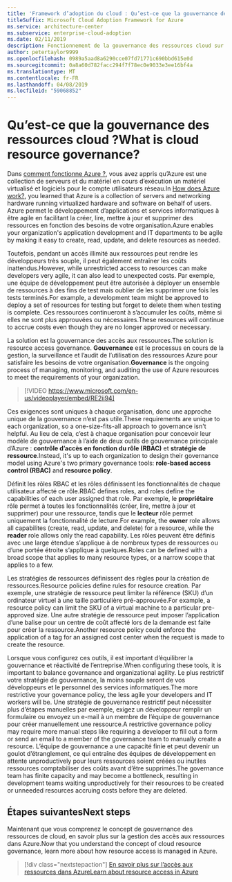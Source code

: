 ```yaml
---
title: 'Framework d’adoption du cloud : Qu’est-ce que la gouvernance des ressources cloud ?'
titleSuffix: Microsoft Cloud Adoption Framework for Azure
ms.service: architecture-center
ms.subservice: enterprise-cloud-adoption
ms.date: 02/11/2019
description: Fonctionnement de la gouvernance des ressources cloud sur Azure
author: petertaylor9999
ms.openlocfilehash: 0989a5aad8a6290cce07fd71771c690bbd615e0d
ms.sourcegitcommit: 0a8a60d782facc294f7f78ec0e9033e3ee16bf4a
ms.translationtype: MT
ms.contentlocale: fr-FR
ms.lasthandoff: 04/08/2019
ms.locfileid: "59068852"
---
```

<!-- markdownlint-disable MD026 -->

# <a name="what-is-cloud-resource-governance"></a><span data-ttu-id="033e9-103">Qu’est-ce que la gouvernance des ressources cloud ?</span><span class="sxs-lookup"><span data-stu-id="033e9-103">What is cloud resource governance?</span></span>

<span data-ttu-id="033e9-104">Dans [comment fonctionne Azure ?](what-is-azure.md), vous avez appris qu’Azure est une collection de serveurs et du matériel en cours d’exécution un matériel virtualisé et logiciels pour le compte utilisateurs réseau.</span><span class="sxs-lookup"><span data-stu-id="033e9-104">In [How does Azure work?](what-is-azure.md), you learned that Azure is a collection of servers and networking hardware running virtualized hardware and software on behalf of users.</span></span> <span data-ttu-id="033e9-105">Azure permet le développement d’applications et services informatiques à être agile en facilitant la créer, lire, mettre à jour et supprimer des ressources en fonction des besoins de votre organisation.</span><span class="sxs-lookup"><span data-stu-id="033e9-105">Azure enables your organization's application development and IT departments to be agile by making it easy to create, read, update, and delete resources as needed.</span></span>

<span data-ttu-id="033e9-106">Toutefois, pendant un accès illimité aux ressources peut rendre les développeurs très souple, il peut également entraîner les coûts inattendus.</span><span class="sxs-lookup"><span data-stu-id="033e9-106">However, while unrestricted access to resources can make developers very agile, it can also lead to unexpected costs.</span></span> <span data-ttu-id="033e9-107">Par exemple, une équipe de développement peut être autorisée à déployer un ensemble de ressources à des fins de test mais oublier de les supprimer une fois les tests terminés.</span><span class="sxs-lookup"><span data-stu-id="033e9-107">For example, a development team might be approved to deploy a set of resources for testing but forget to delete them when testing is complete.</span></span> <span data-ttu-id="033e9-108">Ces ressources continueront à s’accumuler les coûts, même si elles ne sont plus approuvées ou nécessaires.</span><span class="sxs-lookup"><span data-stu-id="033e9-108">These resources will continue to accrue costs even though they are no longer approved or necessary.</span></span>

<span data-ttu-id="033e9-109">La solution est la gouvernance des accès aux ressources.</span><span class="sxs-lookup"><span data-stu-id="033e9-109">The solution is resource access governance.</span></span> <span data-ttu-id="033e9-110">**Gouvernance** est le processus en cours de la gestion, la surveillance et l’audit de l’utilisation des ressources Azure pour satisfaire les besoins de votre organisation.</span><span class="sxs-lookup"><span data-stu-id="033e9-110">**Governance** is the ongoing process of managing, monitoring, and auditing the use of Azure resources to meet the requirements of your organization.</span></span>

<!-- markdownlint-disable MD034 -->

> [!VIDEO https://www.microsoft.com/en-us/videoplayer/embed/RE2ii94]

<!-- markdownlint-enable MD034 -->

<span data-ttu-id="033e9-111">Ces exigences sont uniques à chaque organisation, donc une approche unique de la gouvernance n’est pas utile.</span><span class="sxs-lookup"><span data-stu-id="033e9-111">These requirements are unique to each organization, so a one-size-fits-all approach to governance isn't helpful.</span></span> <span data-ttu-id="033e9-112">Au lieu de cela, c’est à chaque organisation pour concevoir leur modèle de gouvernance à l’aide de deux outils de gouvernance principale d’Azure : **contrôle d’accès en fonction du rôle (RBAC)** et **stratégie de ressource**.</span><span class="sxs-lookup"><span data-stu-id="033e9-112">Instead, it's up to each organization to design their governance model using Azure's two primary governance tools: **role-based access control (RBAC)** and **resource policy**.</span></span>

<span data-ttu-id="033e9-113">Définit les rôles RBAC et les rôles définissent les fonctionnalités de chaque utilisateur affecté ce rôle.</span><span class="sxs-lookup"><span data-stu-id="033e9-113">RBAC defines roles, and roles define the capabilities of each user assigned that role.</span></span> <span data-ttu-id="033e9-114">Par exemple, le **propriétaire** rôle permet à toutes les fonctionnalités (créer, lire, mettre à jour et supprimer) pour une ressource, tandis que le **lecteur** rôle permet uniquement la fonctionnalité de lecture.</span><span class="sxs-lookup"><span data-stu-id="033e9-114">For example, the **owner** role allows all capabilites (create, read, update, and delete) for a resource, while the  **reader** role allows only the read capability.</span></span> <span data-ttu-id="033e9-115">Les rôles peuvent être définis avec une large étendue s’applique à de nombreux types de ressources ou d’une portée étroite s’applique à quelques.</span><span class="sxs-lookup"><span data-stu-id="033e9-115">Roles can be defined with a broad scope that applies to many resource types, or a narrow scope that applies to a few.</span></span>

<span data-ttu-id="033e9-116">Les stratégies de ressources définissent des règles pour la création de ressources.</span><span class="sxs-lookup"><span data-stu-id="033e9-116">Resource policies define rules for resource creation.</span></span> <span data-ttu-id="033e9-117">Par exemple, une stratégie de ressource peut limiter la référence (SKU) d’un ordinateur virtuel à une taille particulière pré-approuvée.</span><span class="sxs-lookup"><span data-stu-id="033e9-117">For example, a resource policy can limit the SKU of a virtual machine to a particular pre-approved size.</span></span> <span data-ttu-id="033e9-118">Une autre stratégie de ressource peut imposer l’application d’une balise pour un centre de coût affecté lors de la demande est faite pour créer la ressource.</span><span class="sxs-lookup"><span data-stu-id="033e9-118">Another resource policy could enforce the application of a tag for an assigned cost center when the request is made to create the resource.</span></span>

<span data-ttu-id="033e9-119">Lorsque vous configurez ces outils, il est important d’équilibrer la gouvernance et réactivité de l’entreprise.</span><span class="sxs-lookup"><span data-stu-id="033e9-119">When configuring these tools, it is important to balance governance and organizational agility.</span></span> <span data-ttu-id="033e9-120">Le plus restrictif votre stratégie de gouvernance, la moins souple seront de vos développeurs et le personnel des services informatiques.</span><span class="sxs-lookup"><span data-stu-id="033e9-120">The more restrictive your governance policy, the less agile your developers and IT workers will be.</span></span> <span data-ttu-id="033e9-121">Une stratégie de gouvernance restrictif peut nécessiter plus d’étapes manuelles par exemple, exigez un développeur remplir un formulaire ou envoyez un e-mail à un membre de l’équipe de gouvernance pour créer manuellement une ressource.</span><span class="sxs-lookup"><span data-stu-id="033e9-121">A restrictive governance policy may require more manual steps like requiring a developer to fill out a form or send an email to a member of the governance team to manually create a resource.</span></span> <span data-ttu-id="033e9-122">L’équipe de gouvernance a une capacité finie et peut devenir un goulot d’étranglement, ce qui entraîne des équipes de développement en attente unproductively pour leurs ressources soient créées ou inutiles ressources comptabiliser des coûts avant d’être supprimés.</span><span class="sxs-lookup"><span data-stu-id="033e9-122">The governance team has finite capacity and may become a bottleneck, resulting in development teams waiting unproductively for their resources to be created or unneeded resources accruing costs before they are deleted.</span></span>

## <a name="next-steps"></a><span data-ttu-id="033e9-123">Étapes suivantes</span><span class="sxs-lookup"><span data-stu-id="033e9-123">Next steps</span></span>

<span data-ttu-id="033e9-124">Maintenant que vous comprenez le concept de gouvernance des ressources de cloud, en savoir plus sur la gestion des accès aux ressources dans Azure.</span><span class="sxs-lookup"><span data-stu-id="033e9-124">Now that you understand the concept of cloud resource governance, learn more about how resource access is managed in Azure.</span></span>

> [!div class="nextstepaction"]
> [<span data-ttu-id="033e9-125">En savoir plus sur l’accès aux ressources dans Azure</span><span class="sxs-lookup"><span data-stu-id="033e9-125">Learn about resource access in Azure</span></span>](azure-resource-access.md)
